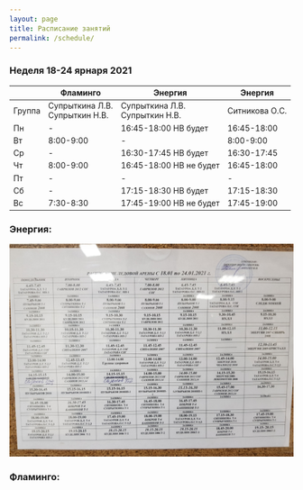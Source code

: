 ```yaml
---
layout: page
title: Расписание занятий
permalink: /schedule/
---
```


### Неделя 18-24 ярнаря 2021

|        | Фламинго                       			| Энергия                        				| Энергия        				|
|--------|--------------------------------------|---------------------------------------|-----------------------|
| Группа | Супрыткина Л.В.<br />Супрыткин Н.В. 	| Супрыткина Л.В.<br /> Супрыткин Н.В. 	| Ситникова О.С.<br /> 	|
| Пн     | -                             				|  16:45-18:00    НВ будет       				| 16:45-18:00    				|
| Вт     | 8:00-9:00                     				|  -				                    				| 8:00-9:00      				|
| Ср     |  -                            				|  16:30-17:45    НВ будет       				| 16:30-17:45    				|
| Чт     | 8:00-9:00                     				|  16:45-18:00    НВ не будет   				| 16:45-18:00    				|
| Пт     |           -                    			|   -                           				|  -             				|
| Сб     |            -                   			|  17:15-18:30    НВ будет       				| 17:15-18:30    				|
| Вс     | 7:30-8:30                     				|  17:45-19:00    НВ не будет           | 17:45-19:00    				|

### Энергия:
![фото расписания](/sources/schedule/20210117_190528.jpg)

### Фламинго:

